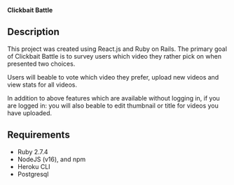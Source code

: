 **Clickbait Battle**

## Description

This project was created using React.js and Ruby on Rails.
The primary goal of Clickbait Battle is to survey users which video they rather pick on when presented two choices.

Users will beable to vote which video they prefer, upload new videos and view stats for all videos.

In addition to above features which are available without logging in, if you are logged in:
you will also beable to edit thumbnail or title for videos you have uploaded.


## Requirements

- Ruby 2.7.4
- NodeJS (v16), and npm
- Heroku CLI
- Postgresql

